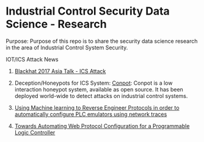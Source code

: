 # Industrial Control Security Data Science - Research 
Purpose:  Purpose of this repo is to share the security data science research in the area of Industrial Control System Security.  
 
 IOT/ICS Attack News
1. [Blackhat 2017 Asia Talk - ICS Attack](https://www.blackhat.com/asia-17/briefings/schedule/#man-in-the-scada-anatomy-of-data-integrity-attacks-in-industrial-control-systems-5483)
 
 
1. Deception/Honeypots for ICS System: 
[Conpot](http://conpot.org/): Conpot is a low interaction honeypot system, available as open source. It has been deployed world-wide to detect attacks on industrial control systems.  

2. [Using Machine learning to Reverse Engineer Protocols in order to automatically configure PLC emulators using network traces](http://oai.dtic.mil/oai/oai?verb=getRecord&metadataPrefix=html&identifier=ADA620212)
3. [Towards Automating Web Protocol Configuration for a Programmable Logic Controller](www.dtic.mil/cgi-bin/GetTRDoc?AD=ADA602990) 
